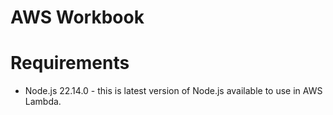 # AWS Workbook

# Requirements
- Node.js 22.14.0 - this is latest version of Node.js available to use in AWS Lambda.
